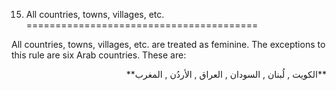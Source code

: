 15. All countries, towns, villages, etc.
========================================

All countries, towns, villages, etc. are treated as feminine. The
exceptions to this rule are six Arab countries. These are:

<p dir="rtl">
**الکويت , لُبنان , السودان , العراق , الأردُن , المغرب**
</p>


